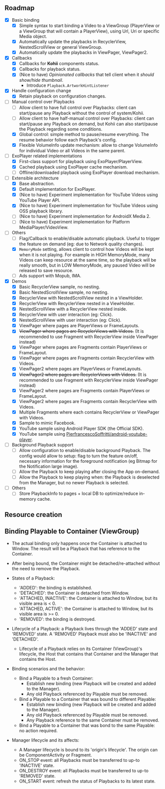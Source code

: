 ## Roadmap

- [x] Basic binding
    - [x] Simple syntax to start binding a Video to a ViewGroup (PlayerView or a ViewGroup that will contain a PlayerView), using Url, Uri or specific Media object.
    - [x] Automatically update the playbacks in RecyclerView, NestedScrollView or general ViewGroup.
    - [x] Automatically update the playbacks in ViewPager, ViewPager2.

- [x] Callbacks
    - [x] Callbacks for **Kohii** components status.
    - [x] Callbacks for playback status.
    - [x] (Nice to have) *Opinionated callbacks* that tell client when it *should show/hide thumbnail*.
        - Introduce ``Playback.ArtworkHintListener``

- [x] Handle configuration change
    - [x] Retain playback on configuration changes.

- [ ] Manual control over Playbacks
    - [ ] Allow client to have full control over Playbacks: client can start/pause any Playback without the control of system/Kohii.
    - [ ] Allow client to have half-manual control over Playbacks: client can start/pause any Playback on demand, but Kohii can also start/pause the Playback regarding some conditions.
    - [x] Global control: simple method to pause/resume everything. The resume behavior follow each Playback\'s config.
    - [x] Flexible VolumeInfo update mechanism: allow to change VolumeInfo for individual Video or all Videos in the same parent.

- [ ] ExoPlayer related implementations
    - [x] First-class support for playback using ExoPlayer/PlayerView.
    - [x] Cached playback using ExoPlayer cache mechanism.
    - [ ] Offline/downloaded playback using ExoPlayer download mechanism.

- [ ] Extensible architecture
    - [x] Base abstraction.
    - [x] Default implementation for ExoPlayer.
    - [x] (Nice to have) Experiment implementation for YouTube Videos using YouTube Player API.
    - [x] (Nice to have) Experiment implementation for YouTube Videos using OSS playback library.
    - [ ] (Nice to have) Experiment implementation for AndroidX Media 2.
    - [ ] (Nice to have) Experiment implementation for Platform MediaPlayer/VideoView.

- [ ] Others
    - [ ] Flag/Callback to enable/disable automatic playback. Useful to trigger the feature on demand (eg: due to Network quality changes).
    - [x] ``MemoryMode`` setting, allows client to control how Videos will be kept when it is not playing. For example in HIGH MemoryMode, many Videos can keep resource at the same time, so the playback will be really smooth, but in LOW MemoryMode, any paused Video will be released to save resource.
    - [ ] Ads support with Mopub, IMA.

- [x] Demos
    - [x] Basic RecyclerView sample, no nesting.
    - [x] Basic NestedScrollView sample, no nesting.
    - [x] RecyclerView with NestedScrollView nested in a ViewHolder.
    - [x] RecyclerView with RecyclerView nested in a ViewHolder.
    - [x] NestedScrollView with a RecyclerView nested inside.
    - [x] RecyclerView with user interaction (eg: Click).
    - [x] NestedScrollView with user interaction (eg: Click).
    - [x] ViewPager where pages are PlayerViews or FrameLayouts.
    - [x] ~~ViewPager where pages are RecyclerViews with Videos.~~ (It is recommended to use Fragment with RecyclerView inside ViewPager instead)
    - [x] ViewPager where pages are Fragments contain PlayerViews or FrameLayout.
    - [x] ViewPager where pages are Fragments contain RecyclerView with Videos.
    - [x] ViewPager2 where pages are PlayerViews or FrameLayouts.
    - [x] ~~ViewPager2 where pages are RecyclerViews with Videos.~~ (It is recommended to use Fragment with RecyclerView inside ViewPager instead)
    - [x] ViewPager2 where pages are Fragments contain PlayerViews or FrameLayout.
    - [x] ViewPager2 where pages are Fragments contain RecyclerView with Videos.
    - [x] Multiple Fragments where each contains RecyclerView or ViewPager with Videos.
    - [x] Sample to mimic Facebook.
    - [x] YouTube sample using Android Player SDK (the Official SDK).
    - [x] YouTube sample using [PierfrancescoSoffritti/android-youtube-player](https://github.com/PierfrancescoSoffritti/android-youtube-player).
  
- [ ] Background Playback support
    - [ ] Allow configuration to enable/disable background Playback. The config would allow to setup: flag to turn the feature on/off, necessary information for the foreground notification (eg Bitmap for the Notification large image).
    - [ ] Allow the Playback to keep playing after closing the App on-demand.
    - [ ] Allow the Playback to keep playing when: the Playback is deselected from the Manager, but no newer Playback is selected.

- [ ] Others
    - [ ] Store PlaybackInfo to pages + local DB to optimize/reduce in-memory cache.

## Resource creation

## Binding Playable to Container (ViewGroup)

- The actual binding only happens once the Container is attached to Window. The result will be a Playback that has reference to the Container.

- After being bound, the Container might be detached/re-attached without the need to remove the Playback.

- States of a Playback:
    - 'ADDED': the binding is established.
    - 'DETACHED': the Container is detached from Window.
    - 'ATTACHED, INACTIVE': the Container is attached to Window, but its visible area is < 0.
    - 'ATTACHED, ACTIVE': the Container is attached to Window, but its visible area is >= 0.
    - 'REMOVED': the binding is destroyed.

- Lifecycle of a Playback: a Playback lives through the 'ADDED' state and 'REMOVED' state. A 'REMOVED' Playback must also be 'INACTIVE' and 'DETACHED'.
    - Lifecycle of a Playback relies on its Container (ViewGroup)'s lifecycle, the Host that contains that Container and the Manager that contains the Host. 

- Binding scenarios and the behavior:
    - Bind a Playable to a fresh Container:
        - Establish new binding (new Playback will be created and added to the Manager). 
        - Any old Playback referenced by Playable must be removed.
    - Bind a Playable to a Container that was bound to different Playable: 
        - Establish new binding (new Playback will be created and added to the Manager).
        - Any old Playback referenced by Playable must be removed.
        - Any Playback reference to the same Container must be removed.
    - Bind a Playable to a Container that was bond to the same Playable: no action required. 

- Manager lifecycle and its affects:
    - A Manager lifecycle is bound to its 'origin's lifecycle'. The origin can be ComponentActivity or Fragment.
    - ON_STOP event: all Playbacks must be transferred to up-to 'INACTIVE' state. 
    - ON_DESTROY event: all Playbacks must be transferred to up-to 'REMOVED' state.
    - ON_START event: refresh the status of Playbacks to its latest state. 
